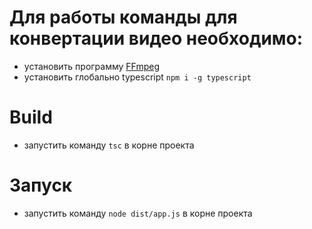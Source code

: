 # Для работы команды для конвертации видео необходимо:

- установить программу [FFmpeg](https://ffmpeg.org/)
- установить глобально typescript
  `npm i -g typescript`

# Build
- запустить команду `tsc` в корне проекта

# Запуск 
- запустить команду `node dist/app.js` в корне проекта

